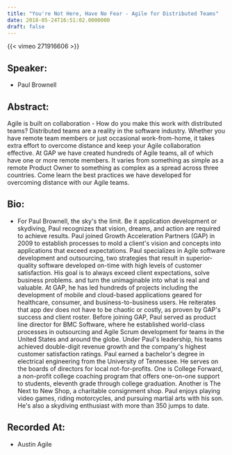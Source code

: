 ```yaml
---
title: "You're Not Here, Have No Fear - Agile for Distributed Teams"
date: 2018-05-24T16:51:02.0000000
draft: false
---
```


{{< vimeo 271916606 >}}

## Speaker:

 - Paul Brownell

## Abstract:

<p>Agile is built on collaboration - How do you make this work with distributed teams? Distributed teams are a reality in the software industry. Whether you have remote team members or just occasional work-from-home, it takes extra effort to overcome distance and keep your Agile collaboration effective. At GAP we have created hundreds of Agile teams, all of which have one or more remote members. It varies from something as simple as a remote Product Owner to something as complex as a spread across three countries. Come learn the best practices we have developed for overcoming distance with our Agile teams.
</p>

## Bio:

 - <p>For Paul Brownell, the sky's the limit. Be it application development or skydiving, Paul recognizes that vision, dreams, and action are required to achieve results. Paul joined Growth Acceleration Partners (GAP) in 2009 to establish processes to mold a client's vision and concepts into applications that exceed expectations. Paul specializes in Agile software development and outsourcing, two strategies that result in superior-quality software developed on-time with high levels of customer satisfaction. His goal is to always exceed client expectations, solve business problems. and turn the unimaginable into what is real and valuable. At GAP, he has led hundreds of projects including the development of mobile and cloud-based applications geared for healthcare, consumer, and business-to-business users. He reiterates that app dev does not have to be chaotic or costly, as proven by GAP's success and client roster. Before joining GAP, Paul served as product line director for BMC Software, where he established world-class processes in outsourcing and Agile Scrum development for teams in the United States and around the globe. Under Paul's leadership, his teams achieved double-digit revenue growth and the company's highest customer satisfaction ratings. Paul earned a bachelor's degree in electrical engineering from the University of Tennessee. He serves on the boards of directors for local not-for-profits. One is College Forward, a non-profit college coaching program that offers one-on-one support to students, eleventh grade through college graduation. Another is The Next to New Shop, a charitable consignment shop. Paul enjoys playing video games, riding motorcycles, and pursuing martial arts with his son. He's also a skydiving enthusiast with more than 350 jumps to date.</p>

## Recorded At:

 - Austin Agile

